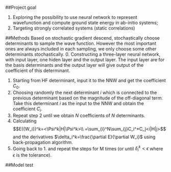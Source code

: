 ##Project goal
1. Exploring the possibility to use neural network to represent wavefunction and compute ground state energy in ab-initio systems;
2. Targeting strongly correlated systems (static correlations)

##Methods
Based on stochastic gradient descend, stochastically choose determinants to sample the wave function. However the most important ones are always included in each sampling, we only choose some other determinants stochastically. 
0. Constructing a three-layer neural network, with input layer, one hiden layer and the output layer.
The input layer are for the basis determinants and the output layer will give output of the coefficient of this determinant.
1. Starting from HF determinant, input it to the NNW and get the coefficient $C_0$.
2. Choosing randomly the next determinant $i$ which is connected to the previous determinant based on the magnitude of the off-diagonal term. Take this determinant $i$ as the input to the NNW and obtain the coefficient $C_i$.
3. Repeat step 2 until we obtain $N$ coefficients of $N$ determinants.
4. Calculating 
	$$E({W_i})^k=<\Psi^k|H|\Psi^k>\\
		    =\sum_{i}^N\sum_{j}C_i^*C_j<i|H|j>$$
and the derivatives $\delta_i^k=\frac{\partial E}{\partial W_i}$ using back-propagation algorithm. 
5. Going back to 1. and repeat the steps for M times (or until $\delta_i^k< \epsilon$ where $\epsilon$ is the tolerance).

##Model test

